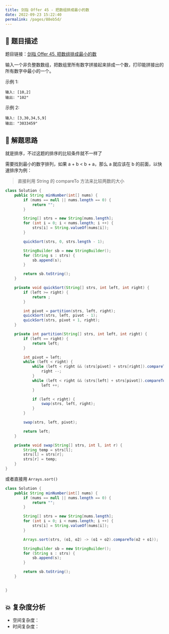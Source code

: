 ```yaml
---
title: 剑指 Offer 45 - 把数组排成最小的数
date: 2022-09-23 15:22:40
permalink: /pages/88eb5d/
---
```

## 📃 题目描述

题目链接：[剑指 Offer 45. 把数组排成最小的数](https://leetcode.cn/problems/ba-shu-zu-pai-cheng-zui-xiao-de-shu-lcof/)

输入一个非负整数数组，把数组里所有数字拼接起来排成一个数，打印能拼接出的所有数字中最小的一个。

示例 1:

```
输入: [10,2]
输出: "102"
```

示例 2:

```
输入: [3,30,34,5,9]
输出: "3033459"
```

## 🔔 解题思路

就是排序，不过这题的排序的比较条件就不一样了

需要找到最小的数字排列，如果 a + b < b + a，那么 a 就应该在 b 的前面，以快速排序为例：

> 直接利用 String 的 compareTo 方法来比较两数的大小


```java
class Solution {
    public String minNumber(int[] nums) {
        if (nums == null || nums.length == 0) {
            return "";
        }

        String[] strs = new String[nums.length];
        for (int i = 0; i < nums.length; i ++) {
            strs[i] = String.valueOf(nums[i]);
        }

        quickSort(strs, 0, strs.length - 1);

        StringBuilder sb = new StringBuilder();
        for (String s : strs) {
            sb.append(s);
        }

        return sb.toString();
    }

    private void quickSort(String[] strs, int left, int right) {
        if (left >= right) {
            return ;
        }

        int pivot = partition(strs, left, right);
        quickSort(strs, left, pivot - 1);
        quickSort(strs, pivot + 1, right);
    }

    private int partition(String[] strs, int left, int right) {
        if (left == right) {
            return left;
        }

        int pivot = left;
        while (left < right) {
            while (left < right && (strs[pivot] + strs[right]).compareTo(strs[right] + strs[pivot]) <= 0) {
                right --;
            }
            while (left < right && (strs[left] + strs[pivot]).compareTo(strs[pivot] + strs[left]) <= 0) {
                left ++;
            }

            if (left < right) {
                swap(strs, left, right);
            }
        }

        swap(strs, left, pivot);

        return left;
    }

    private void swap(String[] strs, int l, int r) {
        String temp = strs[l];
        strs[l] = strs[r];
        strs[r] = temp;
    }
}
```

或者直接用 `Arrays.sort()`

```java
class Solution {
    public String minNumber(int[] nums) {
        if (nums == null || nums.length == 0) {
            return "";
        }

        String[] strs = new String[nums.length];
        for (int i = 0; i < nums.length; i ++) {
            strs[i] = String.valueOf(nums[i]);
        }

        Arrays.sort(strs, (o1, o2) -> (o1 + o2).compareTo(o2 + o1));

        StringBuilder sb = new StringBuilder();
        for (String s : strs) {
            sb.append(s);
        }

        return sb.toString();
    }

    
}
```

## 💥 复杂度分析

- 空间复杂度：
- 时间复杂度：